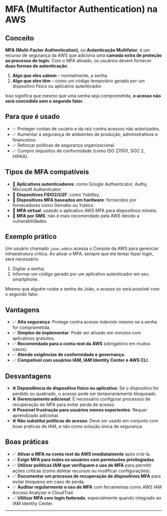 # MFA (Multifactor Authentication) na AWS

## Conceito

**MFA (Multi-Factor Authentication)**, ou **Autenticação Multifator**, é um recurso de segurança da AWS que adiciona uma **camada extra de proteção ao processo de login**. Com o MFA ativado, os usuários devem fornecer **duas formas de autenticação**:

1. **Algo que eles sabem** – normalmente, a senha.
2. **Algo que eles têm** – como um código temporário gerado por um dispositivo físico ou aplicativo autenticador.

Isso significa que mesmo que uma senha seja comprometida, **o acesso não será concedido sem o segundo fator**.

## Para que é usado

- ✅ Proteger contas de usuário e da raiz contra acessos não autorizados.
- ✅ Aumentar a segurança de ambientes de produção, administrativos e financeiros.
- ✅ Reforçar políticas de segurança organizacional.
- ✅ Cumprir requisitos de conformidade (como ISO 27001, SOC 2, HIPAA).

## Tipos de MFA compatíveis

- 🔐 **Aplicativos autenticadores**: como Google Authenticator, Authy, Microsoft Authenticator.
- 🔐 **Dispositivos FIDO2/U2F**: como YubiKey.
- 🔐 **Dispositivos MFA baseados em hardware**: fornecidos por fornecedores como Gemalto ou Yubico.
- 🔐 **MFA virtual**: usando o aplicativo AWS MFA para dispositivos móveis.
- 🔐 **MFA por SMS**: não é mais recomendado pela AWS devido a vulnerabilidades.

## Exemplo prático

Um usuário chamado `joao.admin` acessa o Console da AWS para gerenciar infraestrutura crítica. Ao ativar o MFA, sempre que ele tentar fazer login, será necessário:
1. Digitar a senha;
2. Informar um código gerado por um aplicativo autenticador em seu smartphone.

Mesmo que alguém roube a senha de João, o acesso só será possível com o segundo fator.

## Vantagens

- ✅ **Alta segurança**: Protege contra acesso indevido mesmo se a senha for comprometida.
- ✅ **Simples de implementar**: Pode ser ativado em minutos com aplicativos gratuitos.
- ✅ **Recomendado para a conta root da AWS** (obrigatório em muitos casos).
- ✅ **Atende exigências de conformidade e governança**.
- ✅ **Compatível com usuários IAM, IAM Identity Center e AWS CLI**.

## Desvantagens

- ❌ **Dependência de dispositivo físico ou aplicativo**: Se o dispositivo for perdido ou quebrado, o acesso pode ser temporariamente bloqueado.
- ❌ **Gerenciamento adicional**: É necessário configurar processos de recuperação de MFA para evitar perda de acesso.
- ❌ **Possível frustração para usuários menos experientes**: Requer aprendizado adicional.
- ❌ **Não substitui políticas de acesso**: Deve ser usado em conjunto com boas práticas de IAM, e não como solução única de segurança.

## Boas práticas

- ✅ **Ativar o MFA na conta root da AWS imediatamente** após criá-la.
- ✅ **Exigir MFA para todos os usuários com permissões privilegiadas**.
- ✅ **Utilizar políticas IAM que verifiquem o uso de MFA** para permitir ações críticas (como deletar recursos ou modificar configurações).
- ✅ **Documentar um processo de recuperação de dispositivos MFA** para evitar bloqueios em caso de perda.
- ✅ **Auditar regularmente o uso de MFA** com ferramentas como AWS IAM Access Analyzer e CloudTrail.
- ✅ **Utilizar MFA com login federado**, especialmente quando integrado ao IAM Identity Center.

---



